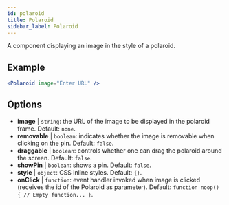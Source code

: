 ```yaml
---
id: polaroid
title: Polaroid
sidebar_label: Polaroid
---
```


A component displaying an image in the style of a polaroid.

## Example

```jsx live
<Polaroid image="Enter URL" />
```



## Options

* __image__ | `string`: the URL of the image to be displayed in the polaroid frame. Default: `none`.
* __removable__ | `boolean`: indicates whether the image is removable when clicking on the pin. Default: `false`.
* __draggable__ | `boolean`: controls whether one can drag the polaroid around the screen. Default: `false`.
* __showPin__ | `boolean`: shows a pin. Default: `false`.
* __style__ | `object`: CSS inline styles. Default: `{}`.
* __onClick__ | `function`: event handler invoked when image is clicked (receives the id of the Polaroid as parameter). Default: `function noop() {
	// Empty function...
}`.
